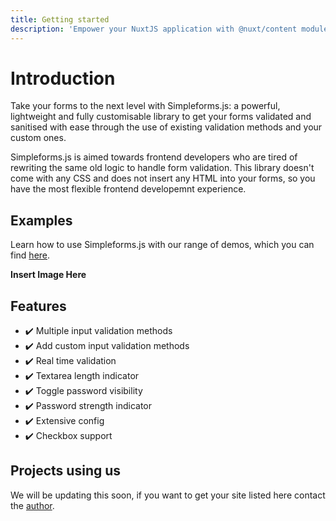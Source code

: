 ```yaml
---
title: Getting started
description: 'Empower your NuxtJS application with @nuxt/content module: write in a content/ directory and fetch your Markdown, JSON, YAML and CSV files through a MongoDB like API, acting as a Git-based Headless CMS.'
---
```


# Introduction

Take your forms to the next level with Simpleforms.js: a powerful, lightweight and fully customisable library to get your forms validated and sanitised with ease through the use of existing validation methods and your custom ones.

Simpleforms.js is aimed towards frontend developers who are tired of rewriting the same old logic to handle form validation. This library doesn't come with any CSS and does not insert any HTML into your forms, so you have the most flexible frontend developemnt experience.

## Examples

Learn how to use Simpleforms.js with our range of demos, which you can find [here](/demos).

**Insert Image Here**

## Features

- ✔️ Multiple input validation methods
- ✔️ Add custom input validation methods
- ✔️ Real time validation
- ✔️ Textarea length indicator
- ✔️ Toggle password visibility
- ✔️ Password strength indicator
- ✔️ Extensive config
- ✔️ Checkbox support

## Projects using us

We will be updating this soon, if you want to get your site listed here contact the [author](https://williamyallop.com).

